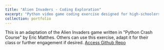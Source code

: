```yaml
---
title: "Alien Invaders - Coding Exploration"
excerpt: "Python video game coding exercise designed for high-schoolers.<br/><img src='/images/aliens.png'>"
collection: portfolio
---
```


This is an adaptation of the Alien Invaders game written in "Python Crash Course" by Eric Matthes. 
Others can use this exercise, adapt it for their class or further engagement if desired. 
[Access Github Repo](https://github.com/cellio00/AlienInvaders/)
